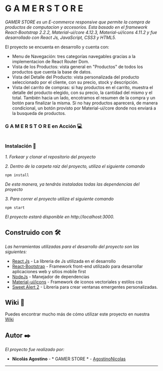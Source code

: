 # G A M E R  S T O R E  

_GAMER STORE es un E-commerce responsive que permite la compra de productos de computacion y accesorios. Esta basado en el framework React-Bootstrap 2.2.2, Material-ui/core 4.12.3, Material-ui/icons 4.11.2 y fue desarrollado con React Js, JavaScript, CSS3 y HTML5._

El proyecto se encuenta en desarrollo y cuenta con: 
* Menu de Navegación: tres categorías navegables gracias a la implementacion de React Router Dom.
* Vista de los Productos: vista general en "Productos" de todos los productos que cuenta la base de datos. 
* Vista del Detalle del Producto: vista personalizada del producto seleccionado por el cliente, con su precio, stock y descripción. 
* Vista del carrito de compras: si hay productos en el carrito, muestra el detalle del producto elegido, con su precio, la cantidad del mismo y el total. También hacia un lado, encotramos el resumen de la compra y un botón para finalizar la misma. Si no hay productos aparecerá, de manera condicional, un botón provisto por Material-ui/core donde nos enviará a la busqueda de productos. 

### G A M E R  S T O R E en Acción 💻

![]()

### Instalación 🔧

_1. Forkear y clonar el repositorio del proyecto_

_2. Dentro de la carpeta raiz del proyecto, utiliza el siguiente comando_

```
npm install 
```

_De esta manera, ya tendrás instaladas todas las dependencias del proyecto_

_3. Para correr el proyecto utiliza el siguiente comando_
```
npm start
```
_El proyecto estará disponible en http://localhost:3000._

## Construido con 🛠️

_Las herramientas utilizadas para el desarrollo del proyecto son las siguientes:_

* [React Js](https://es.reactjs.org/) - La libreria de Js utilizada en el desarrollo
* [React-Bootstrap](https://react-bootstrap.netlify.app/getting-started/introduction) - Framework front-end utilizado para desarrollar aplicaciones web y sitios mobile first
* [NodeJs](https://nodejs.org/es/) - Manejador de dependencias
* [Material-ui/icons](https://v4.mui.com/components/material-icons/#material-icons) - Framework de iconos vectoriales y estilos css
* [Sweet Alert 2](https://sweetalert2.github.io/) - Libreria para crear ventanas emergentes personalizadas. 

## Wiki 📖

Puedes encontrar mucho más de cómo utilizar este proyecto en nuestra [Wiki](https://github.com/AgostinoNicolas/GamerStore-React-)

## Autor ✒️

_El proyecto fue realizado por:_

* **Nicolás Agostino** - * GAMER STORE * - [AgostinoNicolas](https://github.com/AgostinoNicolas)

---
